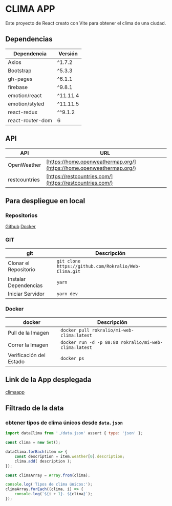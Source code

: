 # CLIMA APP

Este proyecto de React creato con Vite para obtener el clima de una ciudad.

## Dependencias

| Dependencia | Versión |
|-------------|---------|
| Axios            | ^1.7.2   |
| Bootstrap        | ^5.3.3   |
| gh-pages         | ^6.1.1   |
| firebase         | ^9.8.1   |
| emotion/react    | ^11.11.4 |
| emotion/styled   | ^11.11.5 |
| react-redux      | ^^9.1.2  |
| react-router-dom |     6    |

## API

| API            | URL                                       |
|----------------|-------------------------------------------|
| OpenWeather    | [https://home.openweathermap.org/](https://home.openweathermap.org/) |
| restcountries  | [https://restcountries.com/](https://restcountries.com/) |

## Para despliegue en local

### Repositorios

[Github](https://github.com/Rokralio/Web-Clima)
[Docker](https://hub.docker.com/r/rokralio/mi-web-clima)

### GIT
| git                 | Descripción                                                   |
|----------------------|---------------------------------------------------------------|
| Clonar el Repositorio | `git clone https://github.com/Rokralio/Web-Clima.git`          |
| Instalar Dependencias | `yarn`                                                        |
| Iniciar Servidor      | `yarn dev`                                                    |

### Docker
| docker                  | Descripción                                                   |
|-----------------------|---------------------------------------------------------------|
| Pull de la Imagen     | `docker pull rokralio/mi-web-clima:latest`                     |
| Correr la Imagen      | `docker run -d -p 80:80 rokralio/mi-web-clima:latest`          |
| Verificación del Estado| `docker ps`                                                   |

## Link de la App desplegada

[climaapp](https://rokralio.github.io/climaapp/)


## Filtrado de la data

### obtener tipos de clima únicos desde `data.json`

```javascript
import dataClima from './data.json' assert { type: 'json' };

const clima = new Set();

dataClima.forEach(item => {
    const description = item.weather[0].description;
    clima.add( description );
});

const climaArray = Array.from(clima);

console.log('Tipos de clima únicos:');
climaArray.forEach((clima, i) => {
    console.log(`${i + 1}. ${clima}`);
});
